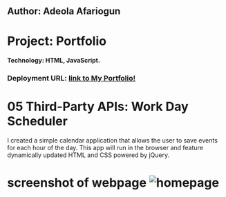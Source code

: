 ## Author:  Adeola Afariogun




# Project: Portfolio



#### Technology: HTML, JavaScript.




### Deployment URL: [link to My Portfolio!](https://adeola55.github.io/homework05/)





# 05 Third-Party APIs: Work Day Scheduler

I created a simple calendar application that allows the user to save events for each hour of the day. This app will run in the browser and feature dynamically updated HTML and CSS powered by jQuery.

# screenshot of webpage  ![homepage](./assets/screenshots/2020-04-14(1).png)